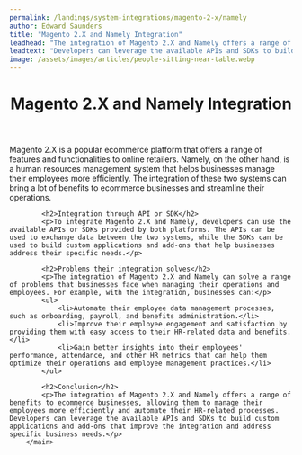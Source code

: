 ```yaml
---
permalink: /landings/system-integrations/magento-2-x/namely
author: Edward Saunders
title: "Magento 2.X and Namely Integration"
leadhead: "The integration of Magento 2.X and Namely offers a range of benefits to ecommerce businesses, allowing them to manage their employees more efficiently and automate their HR-related processes"
leadtext: "Developers can leverage the available APIs and SDKs to build custom applications and add-ons that improve the integration and address specific business needs."
image: /assets/images/articles/people-sitting-near-table.webp
---
```

<div class="arttext">		<header>
			<h1>Magento 2.X and Namely Integration</h1>
		</header>
		<main>
			<p>Magento 2.X is a popular ecommerce platform that offers a range of features and functionalities to online retailers. Namely, on the other hand, is a human resources management system that helps businesses manage their employees more efficiently. The integration of these two systems can bring a lot of benefits to ecommerce businesses and streamline their operations.</p>
			
			<h2>Integration through API or SDK</h2>
			<p>To integrate Magento 2.X and Namely, developers can use the available APIs or SDKs provided by both platforms. The APIs can be used to exchange data between the two systems, while the SDKs can be used to build custom applications and add-ons that help businesses address their specific needs.</p>
			
			<h2>Problems their integration solves</h2>
			<p>The integration of Magento 2.X and Namely can solve a range of problems that businesses face when managing their operations and employees. For example, with the integration, businesses can:</p>
			<ul>
				<li>Automate their employee data management processes, such as onboarding, payroll, and benefits administration.</li>
				<li>Improve their employee engagement and satisfaction by providing them with easy access to their HR-related data and benefits.</li>
				<li>Gain better insights into their employees' performance, attendance, and other HR metrics that can help them optimize their operations and employee management practices.</li>
			</ul>
			
			<h2>Conclusion</h2>
			<p>The integration of Magento 2.X and Namely offers a range of benefits to ecommerce businesses, allowing them to manage their employees more efficiently and automate their HR-related processes. Developers can leverage the available APIs and SDKs to build custom applications and add-ons that improve the integration and address specific business needs.</p>
		</main>
</div>